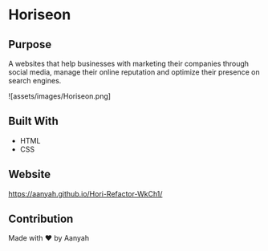 # Horiseon

## Purpose
A websites that help businesses with marketing their companies through social media, manage their online reputation and optimize their presence on search engines.

![assets/images/Horiseon.png]
## Built With
* HTML
* CSS

## Website
https://aanyah.github.io/Hori-Refactor-WkCh1/

## Contribution
Made with ❤️ by Aanyah